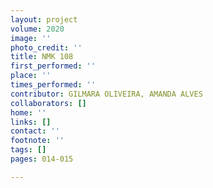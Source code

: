 ```yaml
---
layout: project
volume: 2020
image: ''
photo_credit: ''
title: NMK 108
first_performed: ''
place: ''
times_performed: ''
contributor: GILMARA OLIVEIRA, AMANDA ALVES
collaborators: []
home: ''
links: []
contact: ''
footnote: ''
tags: []
pages: 014-015

---
```




